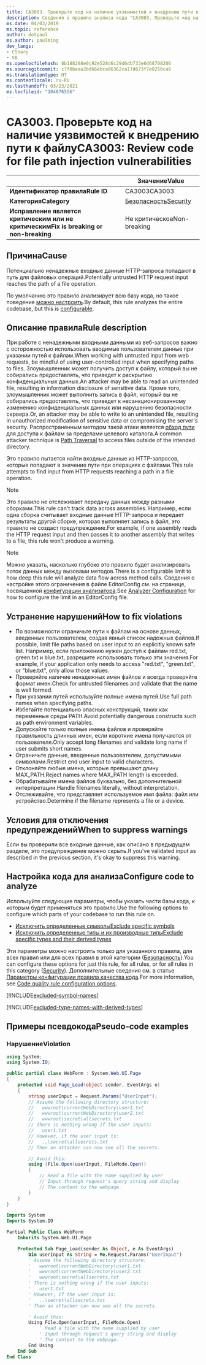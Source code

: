 ```yaml
---
title: CA3003. Проверьте код на наличие уязвимостей к внедрению пути к файлу (анализ кода)
description: Сведения о правиле анализа кода "CA3003. Проверьте код на наличие уязвимостей к внедрению пути к файлу"
ms.date: 04/03/2019
ms.topic: reference
author: dotpaul
ms.author: paulming
dev_langs:
- CSharp
- VB
ms.openlocfilehash: 8b188288e0c92e528d6c29d6db733e6d68708206
ms.sourcegitcommit: c7f0beaa2bd66ebca86362ca17d673f7e8256ca6
ms.translationtype: HT
ms.contentlocale: ru-RU
ms.lasthandoff: 03/23/2021
ms.locfileid: "104876556"
---
```

# <a name="ca3003-review-code-for-file-path-injection-vulnerabilities"></a><span data-ttu-id="08d20-103">CA3003. Проверьте код на наличие уязвимостей к внедрению пути к файлу</span><span class="sxs-lookup"><span data-stu-id="08d20-103">CA3003: Review code for file path injection vulnerabilities</span></span>

| | <span data-ttu-id="08d20-104">Значение</span><span class="sxs-lookup"><span data-stu-id="08d20-104">Value</span></span> |
|-|-|
| <span data-ttu-id="08d20-105">**Идентификатор правила**</span><span class="sxs-lookup"><span data-stu-id="08d20-105">**Rule ID**</span></span> |<span data-ttu-id="08d20-106">CA3003</span><span class="sxs-lookup"><span data-stu-id="08d20-106">CA3003</span></span>|
| <span data-ttu-id="08d20-107">**Категория**</span><span class="sxs-lookup"><span data-stu-id="08d20-107">**Category**</span></span> |[<span data-ttu-id="08d20-108">Безопасность</span><span class="sxs-lookup"><span data-stu-id="08d20-108">Security</span></span>](security-warnings.md)|
| <span data-ttu-id="08d20-109">**Исправление является критическим или не критическим**</span><span class="sxs-lookup"><span data-stu-id="08d20-109">**Fix is breaking or non-breaking**</span></span> |<span data-ttu-id="08d20-110">Не критическое</span><span class="sxs-lookup"><span data-stu-id="08d20-110">Non-breaking</span></span>|

## <a name="cause"></a><span data-ttu-id="08d20-111">Причина</span><span class="sxs-lookup"><span data-stu-id="08d20-111">Cause</span></span>

<span data-ttu-id="08d20-112">Потенциально ненадежные входные данные HTTP-запроса попадают в путь для файловых операций.</span><span class="sxs-lookup"><span data-stu-id="08d20-112">Potentially untrusted HTTP request input reaches the path of a file operation.</span></span>

<span data-ttu-id="08d20-113">По умолчанию это правило анализирует всю базу кода, но такое поведение [можно настроить](#configure-code-to-analyze).</span><span class="sxs-lookup"><span data-stu-id="08d20-113">By default, this rule analyzes the entire codebase, but this is [configurable](#configure-code-to-analyze).</span></span>

## <a name="rule-description"></a><span data-ttu-id="08d20-114">Описание правила</span><span class="sxs-lookup"><span data-stu-id="08d20-114">Rule description</span></span>

<span data-ttu-id="08d20-115">При работе с ненадежными входными данными из веб-запросов важно с осторожностью использовать вводимые пользователем данные при указании путей к файлам.</span><span class="sxs-lookup"><span data-stu-id="08d20-115">When working with untrusted input from web requests, be mindful of using user-controlled input when specifying paths to files.</span></span> <span data-ttu-id="08d20-116">Злоумышленник может получить доступ к файлу, который вы не собирались предоставлять, что приведет к раскрытию конфиденциальных данных.</span><span class="sxs-lookup"><span data-stu-id="08d20-116">An attacker may be able to read an unintended file, resulting in information disclosure of sensitive data.</span></span> <span data-ttu-id="08d20-117">Кроме того, злоумышленник может выполнить запись в файл, который вы не собирались предоставлять, что приведет к несанкционированному изменению конфиденциальных данных или нарушению безопасности сервера.</span><span class="sxs-lookup"><span data-stu-id="08d20-117">Or, an attacker may be able to write to an unintended file, resulting in unauthorized modification of sensitive data or compromising the server's security.</span></span> <span data-ttu-id="08d20-118">Распространенным методом такой атаки является [обход пути](https://www.owasp.org/index.php/Path_Traversal) для доступа к файлам за пределами целевого каталога.</span><span class="sxs-lookup"><span data-stu-id="08d20-118">A common attacker technique is [Path Traversal](https://www.owasp.org/index.php/Path_Traversal) to access files outside of the intended directory.</span></span>

<span data-ttu-id="08d20-119">Это правило пытается найти входные данные из HTTP-запросов, которые попадают в значение пути при операциях с файлами.</span><span class="sxs-lookup"><span data-stu-id="08d20-119">This rule attempts to find input from HTTP requests reaching a path in a file operation.</span></span>

> [!NOTE]
> <span data-ttu-id="08d20-120">Это правило не отслеживает передачу данных между разными сборками.</span><span class="sxs-lookup"><span data-stu-id="08d20-120">This rule can't track data across assemblies.</span></span> <span data-ttu-id="08d20-121">Например, если одна сборка считывает входные данные HTTP-запроса и передает результаты другой сборке, которая выполняет запись в файл, это правило не создаст предупреждение.</span><span class="sxs-lookup"><span data-stu-id="08d20-121">For example, if one assembly reads the HTTP request input and then passes it to another assembly that writes to a file, this rule won't produce a warning.</span></span>

> [!NOTE]
> <span data-ttu-id="08d20-122">Можно указать, насколько глубоко это правило будет анализировать поток данных между вызовами методов.</span><span class="sxs-lookup"><span data-stu-id="08d20-122">There is a configurable limit to how deep this rule will analyze data flow across method calls.</span></span> <span data-ttu-id="08d20-123">Сведения о настройке этого ограничения в файле EditorConfig см. на странице, посвященной [конфигурации анализатора](https://github.com/dotnet/roslyn-analyzers/blob/main/docs/Analyzer%20Configuration.md#dataflow-analysis).</span><span class="sxs-lookup"><span data-stu-id="08d20-123">See [Analyzer Configuration](https://github.com/dotnet/roslyn-analyzers/blob/main/docs/Analyzer%20Configuration.md#dataflow-analysis) for how to configure the limit in an EditorConfig file.</span></span>

## <a name="how-to-fix-violations"></a><span data-ttu-id="08d20-124">Устранение нарушений</span><span class="sxs-lookup"><span data-stu-id="08d20-124">How to fix violations</span></span>

- <span data-ttu-id="08d20-125">По возможности ограничьте пути к файлам на основе данных, введенных пользователем, создав явный список надежных файлов.</span><span class="sxs-lookup"><span data-stu-id="08d20-125">If possible, limit file paths based on user input to an explicitly known safe list.</span></span>  <span data-ttu-id="08d20-126">Например, если приложению нужен доступ к файлам red.txt, green.txt и blue.txt, разрешите использовать только эти значения.</span><span class="sxs-lookup"><span data-stu-id="08d20-126">For example, if your application only needs to access "red.txt", "green.txt", or "blue.txt", only allow those values.</span></span>
- <span data-ttu-id="08d20-127">Проверяйте наличие ненадежных имен файлов и всегда проверяйте формат имен.</span><span class="sxs-lookup"><span data-stu-id="08d20-127">Check for untrusted filenames and validate that the name is well formed.</span></span>
- <span data-ttu-id="08d20-128">При указании путей используйте полные имена путей.</span><span class="sxs-lookup"><span data-stu-id="08d20-128">Use full path names when specifying paths.</span></span>
- <span data-ttu-id="08d20-129">Избегайте потенциально опасных конструкций, таких как переменные среды PATH.</span><span class="sxs-lookup"><span data-stu-id="08d20-129">Avoid potentially dangerous constructs such as path environment variables.</span></span>
- <span data-ttu-id="08d20-130">Допускайте только полные имена файлов и проверяйте правильность длинных имен, если короткие имена получаются от пользователя.</span><span class="sxs-lookup"><span data-stu-id="08d20-130">Only accept long filenames and validate long name if user submits short names.</span></span>
- <span data-ttu-id="08d20-131">Ограничьте данные, введенные пользователем, допустимыми символами.</span><span class="sxs-lookup"><span data-stu-id="08d20-131">Restrict end user input to valid characters.</span></span>
- <span data-ttu-id="08d20-132">Отклоняйте любые имена, которые превышают длину MAX_PATH.</span><span class="sxs-lookup"><span data-stu-id="08d20-132">Reject names where MAX_PATH length is exceeded.</span></span>
- <span data-ttu-id="08d20-133">Обрабатывайте имена файлов буквально, без дополнительной интерпретации.</span><span class="sxs-lookup"><span data-stu-id="08d20-133">Handle filenames literally, without interpretation.</span></span>
- <span data-ttu-id="08d20-134">Отслеживайте, что представляет используемое имя файла: файл или устройство.</span><span class="sxs-lookup"><span data-stu-id="08d20-134">Determine if the filename represents a file or a device.</span></span>

## <a name="when-to-suppress-warnings"></a><span data-ttu-id="08d20-135">Условия для отключения предупреждений</span><span class="sxs-lookup"><span data-stu-id="08d20-135">When to suppress warnings</span></span>

<span data-ttu-id="08d20-136">Если вы проверили все входные данные, как описано в предыдущем разделе, это предупреждение можно скрыть.</span><span class="sxs-lookup"><span data-stu-id="08d20-136">If you've validated input as described in the previous section, it's okay to suppress this warning.</span></span>

## <a name="configure-code-to-analyze"></a><span data-ttu-id="08d20-137">Настройка кода для анализа</span><span class="sxs-lookup"><span data-stu-id="08d20-137">Configure code to analyze</span></span>

<span data-ttu-id="08d20-138">Используйте следующие параметры, чтобы указать части базы кода, к которым будет применяться это правило.</span><span class="sxs-lookup"><span data-stu-id="08d20-138">Use the following options to configure which parts of your codebase to run this rule on.</span></span>

- [<span data-ttu-id="08d20-139">Исключить определенные символы</span><span class="sxs-lookup"><span data-stu-id="08d20-139">Exclude specific symbols</span></span>](#exclude-specific-symbols)
- [<span data-ttu-id="08d20-140">Исключить определенные типы и их производные типы</span><span class="sxs-lookup"><span data-stu-id="08d20-140">Exclude specific types and their derived types</span></span>](#exclude-specific-types-and-their-derived-types)

<span data-ttu-id="08d20-141">Эти параметры можно настроить только для указанного правила, для всех правил или для всех правил в этой категории ([Безопасность](security-warnings.md)).</span><span class="sxs-lookup"><span data-stu-id="08d20-141">You can configure these options for just this rule, for all rules, or for all rules in this category ([Security](security-warnings.md)).</span></span> <span data-ttu-id="08d20-142">Дополнительные сведения см. в статье [Параметры конфигурации правила качества кода](../code-quality-rule-options.md).</span><span class="sxs-lookup"><span data-stu-id="08d20-142">For more information, see [Code quality rule configuration options](../code-quality-rule-options.md).</span></span>

[!INCLUDE[excluded-symbol-names](~/includes/code-analysis/excluded-symbol-names.md)]

[!INCLUDE[excluded-type-names-with-derived-types](~/includes/code-analysis/excluded-type-names-with-derived-types.md)]

## <a name="pseudo-code-examples"></a><span data-ttu-id="08d20-143">Примеры псевдокода</span><span class="sxs-lookup"><span data-stu-id="08d20-143">Pseudo-code examples</span></span>

### <a name="violation"></a><span data-ttu-id="08d20-144">Нарушение</span><span class="sxs-lookup"><span data-stu-id="08d20-144">Violation</span></span>

```csharp
using System;
using System.IO;

public partial class WebForm : System.Web.UI.Page
{
    protected void Page_Load(object sender, EventArgs e)
    {
        string userInput = Request.Params["UserInput"];
        // Assume the following directory structure:
        //   wwwroot\currentWebDirectory\user1.txt
        //   wwwroot\currentWebDirectory\user2.txt
        //   wwwroot\secret\allsecrets.txt
        // There is nothing wrong if the user inputs:
        //   user1.txt
        // However, if the user input is:
        //   ..\secret\allsecrets.txt
        // Then an attacker can now see all the secrets.

        // Avoid this:
        using (File.Open(userInput, FileMode.Open))
        {
            // Read a file with the name supplied by user
            // Input through request's query string and display
            // The content to the webpage.
        }
    }
}
```

```vb
Imports System
Imports System.IO

Partial Public Class WebForm
    Inherits System.Web.UI.Page

    Protected Sub Page_Load(sender As Object, e As EventArgs)
        Dim userInput As String = Me.Request.Params("UserInput")
        ' Assume the following directory structure:
        '   wwwroot\currentWebDirectory\user1.txt
        '   wwwroot\currentWebDirectory\user2.txt
        '   wwwroot\secret\allsecrets.txt
        ' There is nothing wrong if the user inputs:
        '   user1.txt
        ' However, if the user input is:
        '   ..\secret\allsecrets.txt
        ' Then an attacker can now see all the secrets.

        ' Avoid this:
        Using File.Open(userInput, FileMode.Open)
            ' Read a file with the name supplied by user
            ' Input through request's query string and display
            ' The content to the webpage.
        End Using
    End Sub
End Class
```
